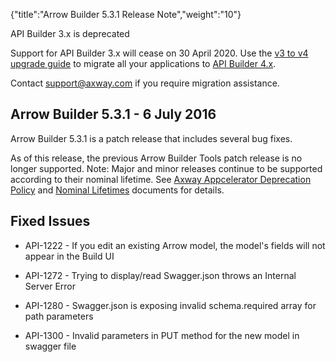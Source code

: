 {"title":"Arrow Builder 5.3.1 Release Note","weight":"10"}

API Builder 3.x is deprecated

Support for API Builder 3.x will cease on 30 April 2020. Use the [v3 to v4 upgrade guide](https://docs.axway.com/bundle/API_Builder_4x_allOS_en/page/api_builder_v3_to_v4_upgrade_guide.html) to migrate all your applications to [API Builder 4.x](https://docs.axway.com/bundle/API_Builder_4x_allOS_en/page/api_builder_getting_started_guide.html).

Contact [support@axway.com](mailto:support@axway.com) if you require migration assistance.

## Arrow Builder 5.3.1 - 6 July 2016

Arrow Builder 5.3.1 is a patch release that includes several bug fixes.

As of this release, the previous Arrow Builder Tools patch release is no longer supported. Note: Major and minor releases continue to be supported according to their nominal lifetime. See [Axway Appcelerator Deprecation Policy](/docs/appc/AMPLIFY_Appcelerator_Services_Overview/Axway_Appcelerator_Deprecation_Policy/) and [Nominal Lifetimes](/docs/appc/AMPLIFY_Appcelerator_Services_Overview/Axway_Appcelerator_Product_Lifecycle/#NominalLifetimes) documents for details.

## Fixed Issues

* API-1222 - If you edit an existing Arrow model, the model's fields will not appear in the Build UI

* API-1272 - Trying to display/read Swagger.json throws an Internal Server Error

* API-1280 - Swagger.json is exposing invalid schema.required array for path parameters

* API-1300 - Invalid parameters in PUT method for the new model in swagger file
